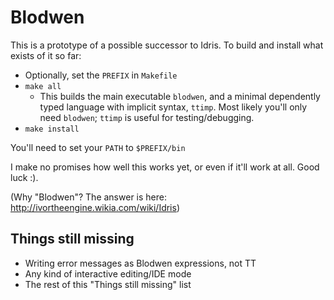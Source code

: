 Blodwen
=======

This is a prototype of a possible successor to Idris. To build and install 
what exists of it so far:

+ Optionally, set the `PREFIX` in `Makefile`
+ `make all`
  + This builds the main executable `blodwen`, and a minimal dependently
    typed language with implicit syntax, `ttimp`. Most likely you'll only
    need `blodwen`; `ttimp` is useful for testing/debugging.
+ `make install`

You'll need to set your `PATH` to `$PREFIX/bin`

I make no promises how well this works yet, or even if it'll work at all. 
Good luck :).

(Why "Blodwen"? The answer is here: http://ivortheengine.wikia.com/wiki/Idris)

Things still missing
--------------------

+ Writing error messages as Blodwen expressions, not TT
+ Any kind of interactive editing/IDE mode
+ The rest of this "Things still missing" list
